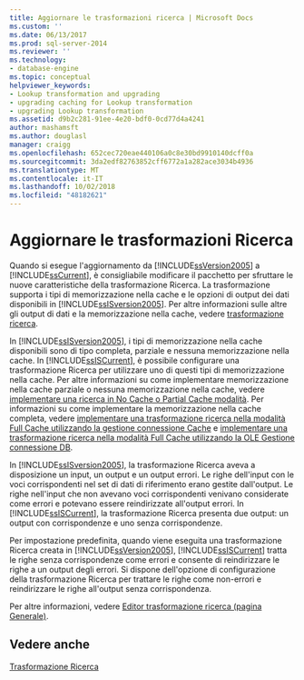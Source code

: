 ```yaml
---
title: Aggiornare le trasformazioni ricerca | Microsoft Docs
ms.custom: ''
ms.date: 06/13/2017
ms.prod: sql-server-2014
ms.reviewer: ''
ms.technology:
- database-engine
ms.topic: conceptual
helpviewer_keywords:
- Lookup transformation and upgrading
- upgrading caching for Lookup transformation
- upgrading Lookup transformation
ms.assetid: d9b2c281-91ee-4e20-bdf0-0cd77d4a4241
author: mashamsft
ms.author: douglasl
manager: craigg
ms.openlocfilehash: 652cec720eae440106a0c8e30bd9910140dcff0a
ms.sourcegitcommit: 3da2edf82763852cff6772a1a282ace3034b4936
ms.translationtype: MT
ms.contentlocale: it-IT
ms.lasthandoff: 10/02/2018
ms.locfileid: "48182621"
---
```

# <a name="upgrade-lookup-transformations"></a>Aggiornare le trasformazioni Ricerca
  Quando si esegue l'aggiornamento da [!INCLUDE[ssVersion2005](../../includes/ssversion2005-md.md)] a [!INCLUDE[ssCurrent](../../includes/sscurrent-md.md)], è consigliabile modificare il pacchetto per sfruttare le nuove caratteristiche della trasformazione Ricerca. La trasformazione supporta i tipi di memorizzazione nella cache e le opzioni di output dei dati disponibili in [!INCLUDE[ssISversion2005](../../includes/ssisversion2005-md.md)]. Per altre informazioni sulle altre gli output di dati e la memorizzazione nella cache, vedere [trasformazione ricerca](../../integration-services/data-flow/transformations/lookup-transformation.md).  
  
 In [!INCLUDE[ssISversion2005](../../includes/ssisversion2005-md.md)], i tipi di memorizzazione nella cache disponibili sono di tipo completa, parziale e nessuna memorizzazione nella cache. In [!INCLUDE[ssISCurrent](../../includes/ssiscurrent-md.md)], è possibile configurare una trasformazione Ricerca per utilizzare uno di questi tipi di memorizzazione nella cache. Per altre informazioni su come implementare memorizzazione nella cache parziale o nessuna memorizzazione nella cache, vedere [implementare una ricerca in No Cache o Partial Cache modalità](../../integration-services/data-flow/transformations/implement-a-lookup-in-no-cache-or-partial-cache-mode.md). Per informazioni su come implementare la memorizzazione nella cache completa, vedere [implementare una trasformazione ricerca nella modalità Full Cache utilizzando la gestione connessione Cache](../../integration-services/connection-manager/lookup-transformation-full-cache-mode-cache-connection-manager.md) e [implementare una trasformazione ricerca nella modalità Full Cache utilizzando la OLE Gestione connessione DB](../../integration-services/connection-manager/lookup-transformation-full-cache-mode-ole-db-connection-manager.md).  
  
 In [!INCLUDE[ssISversion2005](../../includes/ssisversion2005-md.md)], la trasformazione Ricerca aveva a disposizione un input, un output e un output errori. Le righe dell'input con le voci corrispondenti nel set di dati di riferimento erano gestite dall'output. Le righe nell'input che non avevano voci corrispondenti venivano considerate come errori e potevano essere reindirizzate all'output errori. In [!INCLUDE[ssISCurrent](../../includes/ssiscurrent-md.md)], la trasformazione Ricerca presenta due output: un output con corrispondenze e uno senza corrispondenze.  
  
 Per impostazione predefinita, quando viene eseguita una trasformazione Ricerca creata in [!INCLUDE[ssVersion2005](../../includes/ssversion2005-md.md)], [!INCLUDE[ssISCurrent](../../includes/ssiscurrent-md.md)] tratta le righe senza corrispondenze come errori e consente di reindirizzare le righe a un output degli errori. Si dispone dell'opzione di configurazione della trasformazione Ricerca per trattare le righe come non-errori e reindirizzare le righe all'output senza corrispondenza.  
  
 Per altre informazioni, vedere [Editor trasformazione ricerca &#40;pagina Generale&#41;](../../integration-services/general-page-of-integration-services-designers-options.md).  
  
## <a name="see-also"></a>Vedere anche  
 [Trasformazione Ricerca](../../integration-services/data-flow/transformations/lookup-transformation.md)  
  
  
